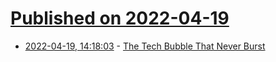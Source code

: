 # [Published on 2022-04-19](index.md)

* [2022-04-19, 14:18:03](https://news.ycombinator.com/item?id=31083470) - [The Tech Bubble That Never Burst](https://www.nytimes.com/interactive/2022/04/19/technology/tech-startup-bubble.html)
